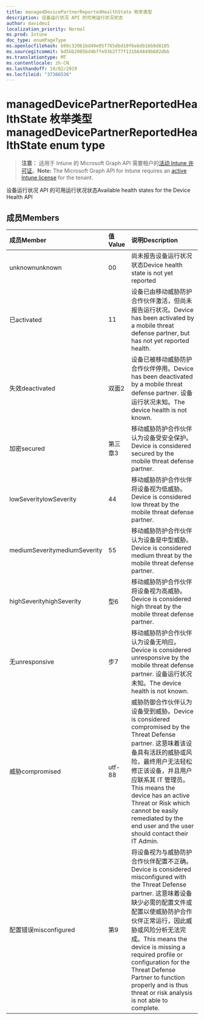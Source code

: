 ```yaml
---
title: managedDevicePartnerReportedHealthState 枚举类型
description: 设备运行状况 API 的可用运行状况状态
author: davidmu1
localization_priority: Normal
ms.prod: Intune
doc_type: enumPageType
ms.openlocfilehash: b99c32061bd49e05f765dbd10f6ebdb16b0d8185
ms.sourcegitcommit: bd5bb20856d4bffe93b2f77f131664849b602dbb
ms.translationtype: MT
ms.contentlocale: zh-CN
ms.lasthandoff: 10/02/2019
ms.locfileid: "37366536"
---
```

# <a name="manageddevicepartnerreportedhealthstate-enum-type"></a><span data-ttu-id="959b9-103">managedDevicePartnerReportedHealthState 枚举类型</span><span class="sxs-lookup"><span data-stu-id="959b9-103">managedDevicePartnerReportedHealthState enum type</span></span>

> <span data-ttu-id="959b9-104">**注意：** 适用于 Intune 的 Microsoft Graph API 需要租户的[活动 Intune 许可证](https://go.microsoft.com/fwlink/?linkid=839381)。</span><span class="sxs-lookup"><span data-stu-id="959b9-104">**Note:** The Microsoft Graph API for Intune requires an [active Intune license](https://go.microsoft.com/fwlink/?linkid=839381) for the tenant.</span></span>

<span data-ttu-id="959b9-105">设备运行状况 API 的可用运行状况状态</span><span class="sxs-lookup"><span data-stu-id="959b9-105">Available health states for the Device Health API</span></span>

## <a name="members"></a><span data-ttu-id="959b9-106">成员</span><span class="sxs-lookup"><span data-stu-id="959b9-106">Members</span></span>
|<span data-ttu-id="959b9-107">成员</span><span class="sxs-lookup"><span data-stu-id="959b9-107">Member</span></span>|<span data-ttu-id="959b9-108">值</span><span class="sxs-lookup"><span data-stu-id="959b9-108">Value</span></span>|<span data-ttu-id="959b9-109">说明</span><span class="sxs-lookup"><span data-stu-id="959b9-109">Description</span></span>|
|:---|:---|:---|
|<span data-ttu-id="959b9-110">unknown</span><span class="sxs-lookup"><span data-stu-id="959b9-110">unknown</span></span>|<span data-ttu-id="959b9-111">0</span><span class="sxs-lookup"><span data-stu-id="959b9-111">0</span></span>|<span data-ttu-id="959b9-112">尚未报告设备运行状况状态</span><span class="sxs-lookup"><span data-stu-id="959b9-112">Device health state is not yet reported</span></span>|
|<span data-ttu-id="959b9-113">已</span><span class="sxs-lookup"><span data-stu-id="959b9-113">activated</span></span>|<span data-ttu-id="959b9-114">1</span><span class="sxs-lookup"><span data-stu-id="959b9-114">1</span></span>|<span data-ttu-id="959b9-115">设备已由移动威胁防护合作伙伴激活，但尚未报告运行状况。</span><span class="sxs-lookup"><span data-stu-id="959b9-115">Device has been activated by a mobile threat defense partner, but has not yet reported health.</span></span>|
|<span data-ttu-id="959b9-116">失效</span><span class="sxs-lookup"><span data-stu-id="959b9-116">deactivated</span></span>|<span data-ttu-id="959b9-117">双面</span><span class="sxs-lookup"><span data-stu-id="959b9-117">2</span></span>|<span data-ttu-id="959b9-118">设备已被移动威胁防护合作伙伴停用。</span><span class="sxs-lookup"><span data-stu-id="959b9-118">Device has been deactivated by a mobile threat defense partner.</span></span> <span data-ttu-id="959b9-119">设备运行状况未知。</span><span class="sxs-lookup"><span data-stu-id="959b9-119">The device health is not known.</span></span>|
|<span data-ttu-id="959b9-120">加密</span><span class="sxs-lookup"><span data-stu-id="959b9-120">secured</span></span>|<span data-ttu-id="959b9-121">第三章</span><span class="sxs-lookup"><span data-stu-id="959b9-121">3</span></span>|<span data-ttu-id="959b9-122">移动威胁防护合作伙伴认为设备受安全保护。</span><span class="sxs-lookup"><span data-stu-id="959b9-122">Device is considered secured by the mobile threat defense partner.</span></span>|
|<span data-ttu-id="959b9-123">lowSeverity</span><span class="sxs-lookup"><span data-stu-id="959b9-123">lowSeverity</span></span>|<span data-ttu-id="959b9-124">4</span><span class="sxs-lookup"><span data-stu-id="959b9-124">4</span></span>|<span data-ttu-id="959b9-125">移动威胁防护合作伙伴将设备视为低威胁。</span><span class="sxs-lookup"><span data-stu-id="959b9-125">Device is considered low threat by the mobile threat defense partner.</span></span>|
|<span data-ttu-id="959b9-126">mediumSeverity</span><span class="sxs-lookup"><span data-stu-id="959b9-126">mediumSeverity</span></span>|<span data-ttu-id="959b9-127">5</span><span class="sxs-lookup"><span data-stu-id="959b9-127">5</span></span>|<span data-ttu-id="959b9-128">移动威胁防护合作伙伴认为设备是中型威胁。</span><span class="sxs-lookup"><span data-stu-id="959b9-128">Device is considered medium threat by the mobile threat defense partner.</span></span>|
|<span data-ttu-id="959b9-129">highSeverity</span><span class="sxs-lookup"><span data-stu-id="959b9-129">highSeverity</span></span>|<span data-ttu-id="959b9-130">型</span><span class="sxs-lookup"><span data-stu-id="959b9-130">6</span></span>|<span data-ttu-id="959b9-131">移动威胁防护合作伙伴将设备视为高威胁。</span><span class="sxs-lookup"><span data-stu-id="959b9-131">Device is considered high threat by the mobile threat defense partner.</span></span>|
|<span data-ttu-id="959b9-132">无</span><span class="sxs-lookup"><span data-stu-id="959b9-132">unresponsive</span></span>|<span data-ttu-id="959b9-133">步</span><span class="sxs-lookup"><span data-stu-id="959b9-133">7</span></span>|<span data-ttu-id="959b9-134">移动威胁防护合作伙伴认为设备无响应。</span><span class="sxs-lookup"><span data-stu-id="959b9-134">Device is considered unresponsive by the mobile threat defense partner.</span></span> <span data-ttu-id="959b9-135">设备运行状况未知。</span><span class="sxs-lookup"><span data-stu-id="959b9-135">The device health is not known.</span></span>|
|<span data-ttu-id="959b9-136">威胁</span><span class="sxs-lookup"><span data-stu-id="959b9-136">compromised</span></span>|<span data-ttu-id="959b9-137">utf-8</span><span class="sxs-lookup"><span data-stu-id="959b9-137">8</span></span>|<span data-ttu-id="959b9-138">威胁防御合作伙伴认为设备受到威胁。</span><span class="sxs-lookup"><span data-stu-id="959b9-138">Device is considered compromised by the Threat Defense partner.</span></span> <span data-ttu-id="959b9-139">这意味着该设备具有活跃的威胁或风险，最终用户无法轻松修正该设备，并且用户应联系其 IT 管理员。</span><span class="sxs-lookup"><span data-stu-id="959b9-139">This means the device has an active Threat or Risk which cannot be easily remediated by the end user and the user should contact their IT Admin.</span></span>|
|<span data-ttu-id="959b9-140">配置错误</span><span class="sxs-lookup"><span data-stu-id="959b9-140">misconfigured</span></span>|<span data-ttu-id="959b9-141">第</span><span class="sxs-lookup"><span data-stu-id="959b9-141">9</span></span>|<span data-ttu-id="959b9-142">将设备视为与威胁防护合作伙伴配置不正确。</span><span class="sxs-lookup"><span data-stu-id="959b9-142">Device is considered misconfigured with the Threat Defense partner.</span></span> <span data-ttu-id="959b9-143">这意味着设备缺少必需的配置文件或配置以使威胁防护合作伙伴正常运行，因此威胁或风险分析无法完成。</span><span class="sxs-lookup"><span data-stu-id="959b9-143">This means the device is missing a required profile or configuration for the Threat Defense Partner to function properly and is thus threat or risk analysis is not able to complete.</span></span>|




